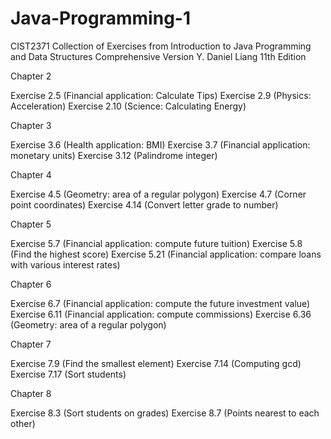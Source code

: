 # Java-Programming-1
CIST2371 Collection of Exercises from Introduction to Java Programming and Data Structures Comprehensive Version Y. Daniel Liang 11th Edition

Chapter 2

  Exercise 2.5 (Financial application: Calculate Tips)
  Exercise 2.9 (Physics: Acceleration)
  Exercise 2.10 (Science: Calculating Energy)
  
Chapter 3

  Exercise 3.6 (Health application: BMI)
  Exercise 3.7 (Financial application: monetary units)
  Exercise 3.12 (Palindrome integer)
  
Chapter 4

  Exercise 4.5 (Geometry: area of a regular polygon)
  Exercise 4.7 (Corner point coordinates)
  Exercise 4.14 (Convert letter grade to number)
  
Chapter 5

  Exercise 5.7 (Financial application: compute future tuition)
  Exercise 5.8 (Find the highest score)
  Exercise 5.21 (Financial application: compare loans with various interest rates)
  
Chapter 6

  Exercise 6.7 (Financial application: compute the future investment value)
  Exercise 6.11 (Financial application: compute commissions)
  Exercise 6.36 (Geometry: area of a regular polygon)
  
Chapter 7

  Exercise 7.9 (Find the smallest element)
  Exercise 7.14 (Computing gcd)
  Exercise 7.17 (Sort students)
  
Chapter 8

  Exercise 8.3 (Sort students on grades)
  Exercise 8.7 (Points nearest to each other)
